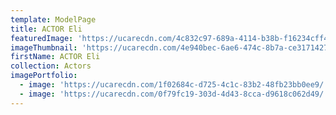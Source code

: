 ```yaml
---
template: ModelPage
title: ACTOR Eli
featuredImage: 'https://ucarecdn.com/4c832c97-689a-4114-b38b-f16234cff432/'
imageThumbnail: 'https://ucarecdn.com/4e940bec-6ae6-474c-8b7a-ce31714272b2/'
firstName: ACTOR Eli
collection: Actors
imagePortfolio:
  - image: 'https://ucarecdn.com/1f02684c-d725-4c1c-83b2-48fb23bb0ee9/'
  - image: 'https://ucarecdn.com/0f79fc19-303d-4d43-8cca-d9618c062d49/'
---
```


